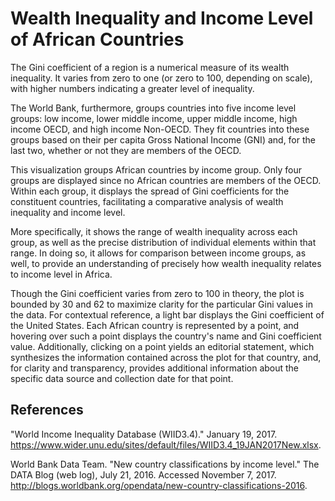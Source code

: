 # Wealth Inequality and Income Level of African Countries

The Gini coefficient of a region is a numerical measure of its wealth inequality. It varies from zero to one (or zero to 100, depending on scale), with higher numbers indicating a greater level of inequality.

The World Bank, furthermore, groups countries into five income level groups: low income, lower middle income, upper middle income, high income OECD, and high income Non-OECD. They fit countries into these groups based on their per capita Gross National Income (GNI) and, for the last two, whether or not they are members of the OECD.  

This visualization groups African countries by income group. Only four groups are displayed since no African countries are members of the OECD. Within each group, it displays the spread of Gini coefficients for the constituent countries, facilitating a comparative analysis of wealth inequality and income level. 

More specifically, it shows the range of wealth inequality across each group, as well as the precise distribution of individual elements within that range. In doing so, it allows for comparison between income groups, as well, to provide an understanding of precisely how wealth inequality relates to income level in Africa. 

Though the Gini coefficient varies from zero to 100 in theory, the plot is bounded by 30 and 62 to maximize clarity for the particular Gini values in the data. For contextual reference, a light bar displays the Gini coefficient of the United States. Each African country is represented by a point, and hovering over such a point displays the country's name and Gini coefficient value. Additionally, clicking on a point yields an editorial statement, which synthesizes the information contained across the plot for that country, and, for clarity and transparency, provides additional information about the specific data source and collection date for that point. 
## References
"World Income Inequality Database (WIID3.4)." January 19, 2017. https://www.wider.unu.edu/sites/default/files/WIID3.4_19JAN2017New.xlsx.

World Bank Data Team. "New country classifications by income level." The DATA Blog (web log), July 21, 2016. Accessed November 7, 2017. http://blogs.worldbank.org/opendata/new-country-classifications-2016.